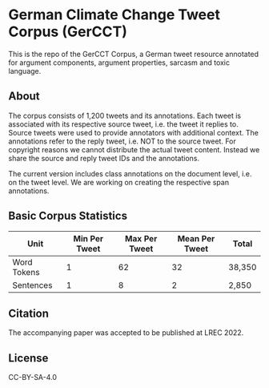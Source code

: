 # German Climate Change Tweet Corpus (GerCCT)

This is the repo of the GerCCT Corpus, a German tweet resource annotated for argument components, argument properties, sarcasm and toxic language. 

## About

The corpus consists of 1,200 tweets and its annotations. Each tweet is associated with its respective source tweet, i.e. the tweet it replies to. Source tweets were used to provide annotators with additional context. The annotations refer to the reply tweet, i.e. NOT to the source tweet. For copyright reasons we cannot distribute the actual tweet content. Instead we share the source and reply tweet IDs and the annotations. 

The current version includes class annotations on the document level, i.e. on the tweet level. We are working on creating the respective span annotations. 

## Basic Corpus Statistics

Unit | Min Per Tweet | Max Per Tweet | Mean Per Tweet | Total
-----|---------------|---------------|----------------|------
Word Tokens | 1 | 62 | 32 | 38,350
Sentences | 1 | 8 | 2 | 2,850

## Citation

The accompanying paper was accepted to be published at LREC 2022.

## License

CC-BY-SA-4.0